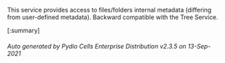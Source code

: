 






This service provides access to files/folders internal metadata (differing from user-defined metadata). Backward compatible with the Tree Service.

[:summary]

###### Auto generated by Pydio Cells Enterprise Distribution v2.3.5 on 13-Sep-2021
